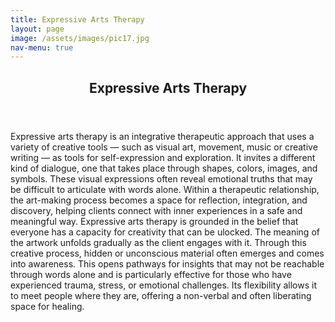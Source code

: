 ```yaml
---
title: Expressive Arts Therapy
layout: page
image: /assets/images/pic17.jpg
nav-menu: true
---
```


<!-- Main -->
<div id="main" class="alt">

<!-- One -->
<section id="one">
	<div class="inner">
		<header class="major">
			<h1>Expressive Arts Therapy</h1>
		</header>

<!-- Content -->
<p>Expressive arts therapy is an integrative therapeutic approach that uses a variety of creative tools — such as visual art, movement, music or creative writing — as tools for self-expression and exploration. It invites a different kind of dialogue, one that takes place through shapes, colors, images, and symbols. These visual expressions often reveal emotional truths that may be difficult to articulate with words alone. Within a therapeutic relationship, the art-making process becomes a space for reflection, integration, and discovery, helping clients connect with inner experiences in a safe and meaningful way.
Expressive arts therapy is grounded in the belief that everyone has a capacity for creativity that can be ulocked. The meaning of the artwork unfolds gradually as the client engages with it. Through this creative process, hidden or unconscious material often emerges and comes into awareness. This opens pathways for insights that may not be reachable through words alone and is particularly effective for those who have experienced trauma, stress, or emotional challenges. Its flexibility allows it to meet people where they are, offering a non-verbal and often liberating space for healing.</p>

